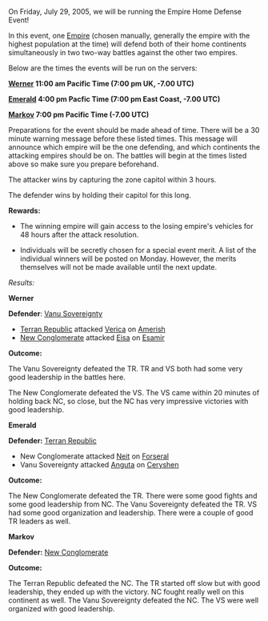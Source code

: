 On Friday, July 29, 2005, we will be running the Empire Home Defense
Event!

In this event, one [Empire](../terminology/Empire.md) (chosen manually,
generally the empire with the highest population at the time) will
defend both of their home continents simultaneously in two two-way
battles against the other two empires.

Below are the times the events will be run on the servers:

**[Werner](Werner.md) 11:00 am Pacific Time (7:00 pm UK, -7.00
UTC)**

**[Emerald](etc/Emerald.md) 4:00 pm Pacfic Time (7:00 pm East Coast,
-7.00 UTC)**

**[Markov](Markov.md) 7:00 pm Pacific Time (-7.00 UTC)**

Preparations for the event should be made ahead of time. There will be a
30 minute warning message before these listed times. This message will
announce which empire will be the one defending, and which continents
the attacking empires should be on. The battles will begin at the times
listed above so make sure you prepare beforehand.

The attacker wins by capturing the zone capitol within 3 hours.

The defender wins by holding their capitol for this long.

**Rewards:**

- The winning empire will gain access to the losing empire's vehicles
  for 48 hours after the attack resolution.

<!-- -->

- Individuals will be secretly chosen for a special event merit. A
  list of the individual winners will be posted on Monday. However,
  the merits themselves will not be made available until the next
  update.

_Results:_

**Werner**

**Defender**: [Vanu Sovereignty](Vanu_Sovereignty.md)

- [Terran Republic](Terran_Republic.md) attacked
  [Verica](../facilities/Verica.md) on [Amerish](../locations/Amerish.md)
- [New Conglomerate](New_Conglomerate.md) attacked
  [Eisa](../facilities/Eisa.md) on [Esamir](../locations/Esamir.md)

**Outcome:**

The Vanu Sovereignty defeated the TR. TR and VS both had some very good
leadership in the battles here.

The New Conglomerate defeated the VS. The VS came within 20 minutes of
holding back NC, so close, but the NC has very impressive victories with
good leadership.

**Emerald**

**Defender:** [Terran Republic](Terran_Republic.md)

- New Conglomerate attacked [Neit](../facilities/Neit.md) on
  [Forseral](../locations/Forseral.md)
- Vanu Sovereignty attacked [Anguta](../facilities/Anguta.md) on
  [Ceryshen](../locations/Ceryshen.md)

**Outcome:**

The New Conglomerate defeated the TR. There were some good fights and
some good leadership from NC. The Vanu Sovereignty defeated the TR. VS
had some good organization and leadership. There were a couple of good
TR leaders as well.

**Markov**

**Defender:** [New Conglomerate](New_Conglomerate.md)

**Outcome:**

The Terran Republic defeated the NC. The TR started off slow but with
good leadership, they ended up with the victory. NC fought really well
on this continent as well. The Vanu Sovereignty defeated the NC. The VS
were well organized with good leadership.

<!--[Category:Events](Category:Events.md)-->
